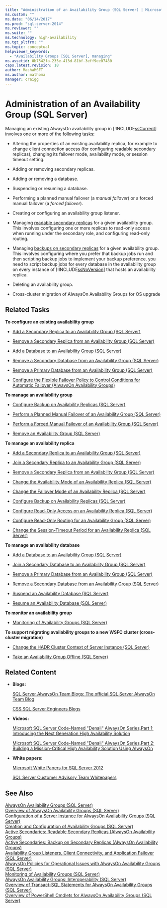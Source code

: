 ```yaml
---
title: "Administration of an Availability Group (SQL Server) | Microsoft Docs"
ms.custom: ""
ms.date: "06/14/2017"
ms.prod: "sql-server-2014"
ms.reviewer: ""
ms.suite: ""
ms.technology: high-availability
ms.tgt_pltfrm: ""
ms.topic: conceptual
helpviewer_keywords: 
  - "Availability Groups [SQL Server], managing"
ms.assetid: 0b7542fa-235e-413d-81bf-3eff9ee07480
caps.latest.revision: 18
author: MashaMSFT
ms.author: mathoma
manager: craigg
---
```

# Administration of an Availability Group (SQL Server)
  Managing an existing AlwaysOn availability group in [!INCLUDE[ssCurrent](../../../includes/sscurrent-md.md)] involves one or more of the following tasks:  
  
-   Altering the properties of an existing availability replica, for example to change client connection access (for configuring readable secondary replicas), changing its failover mode, availability mode, or session timeout setting.  
  
-   Adding or removing secondary replicas.  
  
-   Adding or removing a database.  
  
-   Suspending or resuming a database.  
  
-   Performing a planned manual failover (a *manual failover*) or a forced manual failover (a *forced failover*).  
  
-   Creating or configuring an availability group listener.  
  
-   Managing [readable secondary replicas](active-secondaries-readable-secondary-replicas-always-on-availability-groups.md) for a given availability group. This involves configuring one or more replicas to read-only access when running under the secondary role, and configuring read-only routing.  
  
-   Managing [backups on secondary replicas](active-secondaries-backup-on-secondary-replicas-always-on-availability-groups.md) for a given availability group. This involves configuring where you prefer that backup jobs run and then scripting backup jobs to implement your backup preference. you need to script backup jobs for every database in the availability group on every instance of [!INCLUDE[ssNoVersion](../../../includes/ssnoversion-md.md)] that hosts an availability replica.  
  
-   Deleting an availability group.  
  
-   Cross-cluster migration of AlwaysOn Availability Groups for OS upgrade  
  
  
##  <a name="RelatedTasks"></a> Related Tasks  
 **To configure an existing availability group**  
  
-   [Add a Secondary Replica to an Availability Group &#40;SQL Server&#41;](add-a-secondary-replica-to-an-availability-group-sql-server.md)  
  
-   [Remove a Secondary Replica from an Availability Group &#40;SQL Server&#41;](remove-a-secondary-replica-from-an-availability-group-sql-server.md)  
  
-   [Add a Database to an Availability Group &#40;SQL Server&#41;](availability-group-add-a-database.md)  
  
-   [Remove a Secondary Database from an Availability Group &#40;SQL Server&#41;](remove-a-secondary-database-from-an-availability-group-sql-server.md)  
  
-   [Remove a Primary Database from an Availability Group &#40;SQL Server&#41;](remove-a-primary-database-from-an-availability-group-sql-server.md)  
  
-   [Configure the Flexible Failover Policy to Control Conditions for Automatic Failover &#40;AlwaysOn Availability Groups&#41;](configure-flexible-automatic-failover-policy.md)  
  
 **To manage an availability group**  
  
-   [Configure Backup on Availability Replicas &#40;SQL Server&#41;](configure-backup-on-availability-replicas-sql-server.md)  
  
-   [Perform a Planned Manual Failover of an Availability Group &#40;SQL Server&#41;](perform-a-planned-manual-failover-of-an-availability-group-sql-server.md)  
  
-   [Perform a Forced Manual Failover of an Availability Group &#40;SQL Server&#41;](perform-a-forced-manual-failover-of-an-availability-group-sql-server.md)  
  
-   [Remove an Availability Group &#40;SQL Server&#41;](remove-an-availability-group-sql-server.md)  
  
 **To manage an availability replica**  
  
-   [Add a Secondary Replica to an Availability Group &#40;SQL Server&#41;](add-a-secondary-replica-to-an-availability-group-sql-server.md)  
  
-   [Join a Secondary Replica to an Availability Group &#40;SQL Server&#41;](join-a-secondary-replica-to-an-availability-group-sql-server.md)  
  
-   [Remove a Secondary Replica from an Availability Group &#40;SQL Server&#41;](remove-a-secondary-replica-from-an-availability-group-sql-server.md)  
  
-   [Change the Availability Mode of an Availability Replica &#40;SQL Server&#41;](change-the-availability-mode-of-an-availability-replica-sql-server.md)  
  
-   [Change the Failover Mode of an Availability Replica &#40;SQL Server&#41;](change-the-failover-mode-of-an-availability-replica-sql-server.md)  
  
-   [Configure Backup on Availability Replicas &#40;SQL Server&#41;](configure-backup-on-availability-replicas-sql-server.md)  
  
-   [Configure Read-Only Access on an Availability Replica &#40;SQL Server&#41;](configure-read-only-access-on-an-availability-replica-sql-server.md)  
  
-   [Configure Read-Only Routing for an Availability Group &#40;SQL Server&#41;](configure-read-only-routing-for-an-availability-group-sql-server.md)  
  
-   [Change the Session-Timeout Period for an Availability Replica &#40;SQL Server&#41;](change-the-session-timeout-period-for-an-availability-replica-sql-server.md)  
  
 **To manage an availability database**  
  
-   [Add a Database to an Availability Group &#40;SQL Server&#41;](availability-group-add-a-database.md)  
  
-   [Join a Secondary Database to an Availability Group &#40;SQL Server&#41;](join-a-secondary-database-to-an-availability-group-sql-server.md)  
  
-   [Remove a Primary Database from an Availability Group &#40;SQL Server&#41;](remove-a-primary-database-from-an-availability-group-sql-server.md)  
  
-   [Remove a Secondary Database from an Availability Group &#40;SQL Server&#41;](remove-a-secondary-database-from-an-availability-group-sql-server.md)  
  
-   [Suspend an Availability Database &#40;SQL Server&#41;](suspend-an-availability-database-sql-server.md)  
  
-   [Resume an Availability Database &#40;SQL Server&#41;](resume-an-availability-database-sql-server.md)  
  
 **To monitor an availability group**  
  
-   [Monitoring of Availability Groups &#40;SQL Server&#41;](monitoring-of-availability-groups-sql-server.md)  
  
 **To support migrating availability groups to a new WSFC cluster (cross-cluster migration)**  
  
-   [Change the HADR Cluster Context of Server Instance &#40;SQL Server&#41;](change-the-hadr-cluster-context-of-server-instance-sql-server.md)  
  
-   [Take an Availability Group Offline &#40;SQL Server&#41;](../../take-an-availability-group-offline-sql-server.md)  
  
  
##  <a name="RelatedContent"></a> Related Content  
  
-   **Blogs:**  
  
     [SQL Server AlwaysOn Team Blogs: The official SQL Server AlwaysOn Team Blog](http://blogs.msdn.com/b/sqlalwayson/)  
  
     [CSS SQL Server Engineers Blogs](http://blogs.msdn.com/b/psssql/)  
  
-   **Videos:**  
  
     [Microsoft SQL Server Code-Named "Denali" AlwaysOn Series,Part 1: Introducing the Next Generation High Availability Solution](http://channel9.msdn.com/Events/TechEd/NorthAmerica/2011/DBI302)  
  
     [Microsoft SQL Server Code-Named "Denali" AlwaysOn Series,Part 2: Building a Mission-Critical High Availability Solution Using AlwaysOn](http://channel9.msdn.com/Events/TechEd/NorthAmerica/2011/DBI404)  
  
-   **White papers:**  
  
     [Microsoft White Papers for SQL Server 2012](http://msdn.microsoft.com/library/hh403491.aspx)  
  
     [SQL Server Customer Advisory Team Whitepapers](http://sqlcat.com/)  
  
  
## See Also  
 [AlwaysOn Availability Groups &#40;SQL Server&#41;](always-on-availability-groups-sql-server.md)   
 [Overview of AlwaysOn Availability Groups &#40;SQL Server&#41;](overview-of-always-on-availability-groups-sql-server.md)   
 [Configuration of a Server Instance for AlwaysOn Availability Groups &#40;SQL Server&#41;](configuration-of-a-server-instance-for-always-on-availability-groups-sql-server.md)  
 [Creation and Configuration of Availability Groups &#40;SQL Server&#41;](creation-and-configuration-of-availability-groups-sql-server.md)   
 [Active Secondaries: Readable Secondary Replicas &#40;AlwaysOn Availability Groups&#41;](active-secondaries-readable-secondary-replicas-always-on-availability-groups.md)   
 [Active Secondaries: Backup on Secondary Replicas &#40;AlwaysOn Availability Groups&#41;](active-secondaries-backup-on-secondary-replicas-always-on-availability-groups.md)  
 [Availability Group Listeners, Client Connectivity, and Application Failover &#40;SQL Server&#41;](../../listeners-client-connectivity-application-failover.md)   
 [AlwaysOn Policies for Operational Issues with AlwaysOn Availability Groups &#40;SQL Server&#41;](always-on-policies-for-operational-issues-always-on-availability.md)   
 [Monitoring of Availability Groups &#40;SQL Server&#41;](monitoring-of-availability-groups-sql-server.md)   
 [AlwaysOn Availability Groups: Interoperability &#40;SQL Server&#41;](always-on-availability-groups-interoperability-sql-server.md)   
 [Overview of Transact-SQL Statements for AlwaysOn Availability Groups &#40;SQL Server&#41;](transact-sql-statements-for-always-on-availability-groups.md)   
 [Overview of PowerShell Cmdlets for AlwaysOn Availability Groups &#40;SQL Server&#41;](overview-of-powershell-cmdlets-for-always-on-availability-groups-sql-server.md)  
  
  
